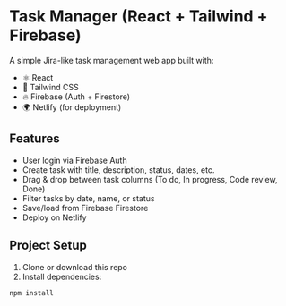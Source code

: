 # Task Manager (React + Tailwind + Firebase)

A simple Jira-like task management web app built with:

- ⚛️ React
- 🎨 Tailwind CSS
- 🔥 Firebase (Auth + Firestore)
- 🌍 Netlify (for deployment)

## Features

- User login via Firebase Auth
- Create task with title, description, status, dates, etc.
- Drag & drop between task columns (To do, In progress, Code review, Done)
- Filter tasks by date, name, or status
- Save/load from Firebase Firestore
- Deploy on Netlify

## Project Setup

1. Clone or download this repo
2. Install dependencies:

```bash
npm install
